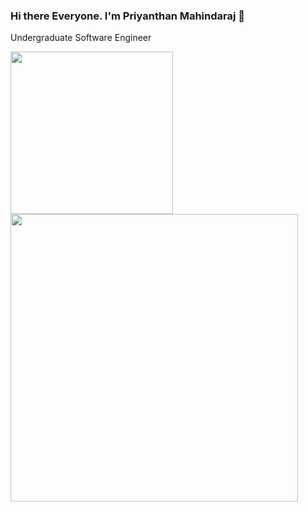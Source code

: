 ### Hi there Everyone. I'm Priyanthan Mahindaraj 👋

Undergraduate Software Engineer

<img height='260px' src="https://github-readme-stats.vercel.app/api?username=priyan00&show_icons=true&theme=midnight-purple">
<img height='460px' src='https://github-readme-stats.vercel.app/api/top-langs/?username=priyan00&hide=css,hack&hide_title=true&theme=midnight-purple'>
